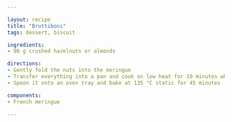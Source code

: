```yaml
---

layout: recipe
title: "Bruttiboni"
tags: dessert, biscuit

ingredients:
- 90 g crushed hazelnuts or almonds

directions:
- Gently fold the nuts into the meringue
- Transfer everything into a pan and cook on low heat for 10 minutes while mixing
- Spoon it onto an oven tray and bake at 135 °C static for 45 minutes

components:
- French meringue

---
```

